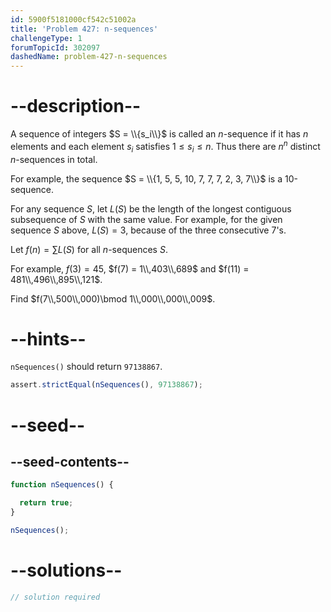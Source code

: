 ```yaml
---
id: 5900f5181000cf542c51002a
title: 'Problem 427: n-sequences'
challengeType: 1
forumTopicId: 302097
dashedName: problem-427-n-sequences
---
```


# --description--

A sequence of integers $S = \\{s_i\\}$ is called an $n$-sequence if it has $n$ elements and each element $s_i$ satisfies $1 ≤ s_i ≤ n$. Thus there are $n^n$ distinct $n$-sequences in total.

For example, the sequence $S = \\{1, 5, 5, 10, 7, 7, 7, 2, 3, 7\\}$ is a 10-sequence.

For any sequence $S$, let $L(S)$ be the length of the longest contiguous subsequence of $S$ with the same value. For example, for the given sequence $S$ above, $L(S) = 3$, because of the three consecutive 7's.

Let $f(n) = \sum L(S)$ for all $n$-sequences $S$.

For example, $f(3) = 45$, $f(7) = 1\\,403\\,689$ and $f(11) = 481\\,496\\,895\\,121$.

Find $f(7\\,500\\,000)\bmod 1\\,000\\,000\\,009$.

# --hints--

`nSequences()` should return `97138867`.

```js
assert.strictEqual(nSequences(), 97138867);
```

# --seed--

## --seed-contents--

```js
function nSequences() {

  return true;
}

nSequences();
```

# --solutions--

```js
// solution required
```
